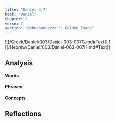 ```yaml
---
title: "Daniel 3:7"
book: "Daniel"
chapter: 3
verse: 7
section: "Nebuchadnezzar's Golden Image"
---
```

![[/Greek/Daniel/003/Daniel-003-007G.md#Text]]
![[/Hebrew/Daniel/003/Daniel-003-007H.md#Text]]

## Analysis

#### Words

#### Phrases

#### Concepts

## Reflections
